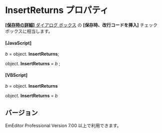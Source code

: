 # InsertReturns プロパティ

[**\[保存時の詳細\]** ダイアログ ボックス](../../dlg/properties/file/save_details/index) の **\[保存時、改行コードを挿入\]** チェック ボックスに相当します。

#### \[JavaScript\]

_b_ =
object. **InsertReturns**;

object. **InsertReturns** = _b_ ;

#### \[VBScript\]

_b_ =
object. **InsertReturns**

object. **InsertReturns** = _b_

## バージョン

EmEditor Professional Version 7.00 以上で利用できます。